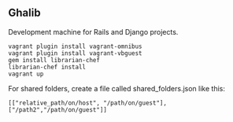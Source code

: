 Ghalib
------

Development machine for Rails and Django projects.

    vagrant plugin install vagrant-omnibus
    vagrant plugin install vagrant-vbguest
    gem install librarian-chef
    librarian-chef install
    vagrant up

For shared folders, create a file called shared_folders.json like this:

    [["relative_path/on/host", "/path/on/guest"],["/path2","/path/on/guest"]]
